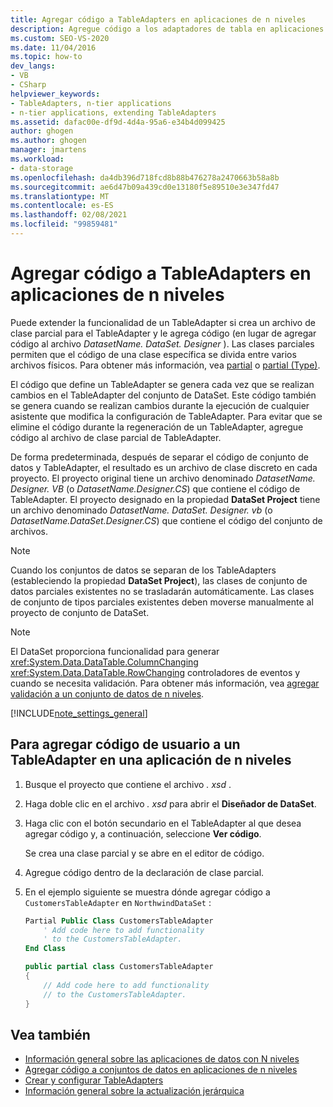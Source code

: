 ```yaml
---
title: Agregar código a TableAdapters en aplicaciones de n niveles
description: Agregue código a los adaptadores de tabla en aplicaciones de n niveles. Cree un archivo de clase parcial para TableAdapter y agréguele código (en lugar de a DatasetName. DataSet. Designer).
ms.custom: SEO-VS-2020
ms.date: 11/04/2016
ms.topic: how-to
dev_langs:
- VB
- CSharp
helpviewer_keywords:
- TableAdapters, n-tier applications
- n-tier applications, extending TableAdapters
ms.assetid: dafac00e-df9d-4d4a-95a6-e34b4d099425
author: ghogen
ms.author: ghogen
manager: jmartens
ms.workload:
- data-storage
ms.openlocfilehash: da4db396d718fcd8b88b476278a2470663b58a8b
ms.sourcegitcommit: ae6d47b09a439cd0e13180f5e89510e3e347fd47
ms.translationtype: MT
ms.contentlocale: es-ES
ms.lasthandoff: 02/08/2021
ms.locfileid: "99859481"
---
```

# <a name="add-code-to-tableadapters-in-n-tier-applications"></a>Agregar código a TableAdapters en aplicaciones de n niveles
Puede extender la funcionalidad de un TableAdapter si crea un archivo de clase parcial para el TableAdapter y le agrega código (en lugar de agregar código al archivo *DatasetName. DataSet. Designer* ). Las clases parciales permiten que el código de una clase específica se divida entre varios archivos físicos. Para obtener más información, vea [partial](/dotnet/visual-basic/language-reference/modifiers/partial) o [partial (Type)](/dotnet/csharp/language-reference/keywords/partial-type).

El código que define un TableAdapter se genera cada vez que se realizan cambios en el TableAdapter del conjunto de DataSet. Este código también se genera cuando se realizan cambios durante la ejecución de cualquier asistente que modifica la configuración de TableAdapter. Para evitar que se elimine el código durante la regeneración de un TableAdapter, agregue código al archivo de clase parcial de TableAdapter.

De forma predeterminada, después de separar el código de conjunto de datos y TableAdapter, el resultado es un archivo de clase discreto en cada proyecto. El proyecto original tiene un archivo denominado *DatasetName. Designer. VB* (o *DatasetName.Designer.CS*) que contiene el código de TableAdapter. El proyecto designado en la propiedad **DataSet Project** tiene un archivo denominado *DatasetName. DataSet. Designer. vb* (o *DatasetName.DataSet.Designer.CS*) que contiene el código del conjunto de archivos.

> [!NOTE]
> Cuando los conjuntos de datos se separan de los TableAdapters (estableciendo la propiedad **DataSet Project**), las clases de conjunto de datos parciales existentes no se trasladarán automáticamente. Las clases de conjunto de tipos parciales existentes deben moverse manualmente al proyecto de conjunto de DataSet.

> [!NOTE]
> El DataSet proporciona funcionalidad para generar <xref:System.Data.DataTable.ColumnChanging> <xref:System.Data.DataTable.RowChanging> controladores de eventos y cuando se necesita validación. Para obtener más información, vea [agregar validación a un conjunto de datos de n niveles](../data-tools/add-validation-to-an-n-tier-dataset.md).

[!INCLUDE[note_settings_general](../data-tools/includes/note_settings_general_md.md)]

## <a name="to-add-user-code-to-a-tableadapter-in-an-n-tier-application"></a>Para agregar código de usuario a un TableAdapter en una aplicación de n niveles

1. Busque el proyecto que contiene el archivo *. xsd* .

2. Haga doble clic en el archivo *. xsd* para abrir el **Diseñador de DataSet**.

3. Haga clic con el botón secundario en el TableAdapter al que desea agregar código y, a continuación, seleccione **Ver código**.

     Se crea una clase parcial y se abre en el editor de código.

4. Agregue código dentro de la declaración de clase parcial.

5. En el ejemplo siguiente se muestra dónde agregar código a `CustomersTableAdapter` en `NorthwindDataSet` :

    ```vb
    Partial Public Class CustomersTableAdapter
        ' Add code here to add functionality
        ' to the CustomersTableAdapter.
    End Class
    ```

    ```csharp
    public partial class CustomersTableAdapter
    {
        // Add code here to add functionality
        // to the CustomersTableAdapter.
    }
    ```

## <a name="see-also"></a>Vea también

- [Información general sobre las aplicaciones de datos con N niveles](../data-tools/n-tier-data-applications-overview.md)
- [Agregar código a conjuntos de datos en aplicaciones de n niveles](../data-tools/add-code-to-datasets-in-n-tier-applications.md)
- [Crear y configurar TableAdapters](create-and-configure-tableadapters.md)
- [Información general sobre la actualización jerárquica](hierarchical-update.md)
